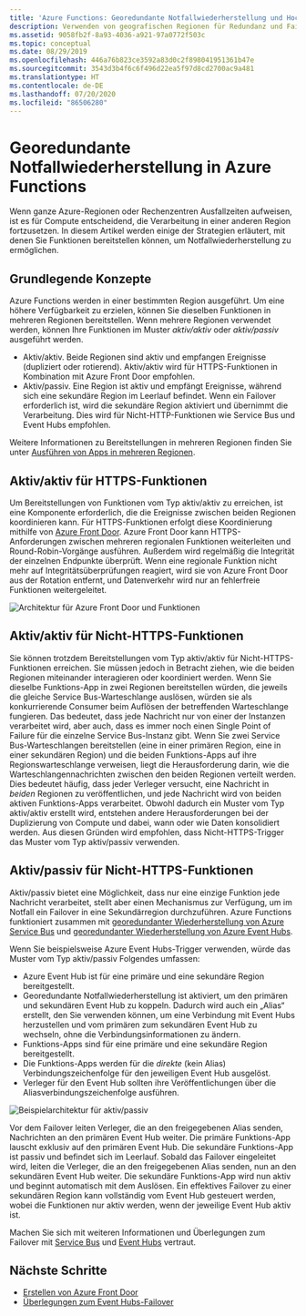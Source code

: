 ```yaml
---
title: 'Azure Functions: Georedundante Notfallwiederherstellung und Hochverfügbarkeit'
description: Verwenden von geografischen Regionen für Redundanz und Failover in Azure Functions.
ms.assetid: 9058fb2f-8a93-4036-a921-97a0772f503c
ms.topic: conceptual
ms.date: 08/29/2019
ms.openlocfilehash: 446a76b823ce3592a83d0c2f898041951361b47e
ms.sourcegitcommit: 3543d3b4f6c6f496d22ea5f97d8cd2700ac9a481
ms.translationtype: HT
ms.contentlocale: de-DE
ms.lasthandoff: 07/20/2020
ms.locfileid: "86506280"
---
```

# <a name="azure-functions-geo-disaster-recovery"></a>Georedundante Notfallwiederherstellung in Azure Functions

Wenn ganze Azure-Regionen oder Rechenzentren Ausfallzeiten aufweisen, ist es für Compute entscheidend, die Verarbeitung in einer anderen Region fortzusetzen.  In diesem Artikel werden einige der Strategien erläutert, mit denen Sie Funktionen bereitstellen können, um Notfallwiederherstellung zu ermöglichen.

## <a name="basic-concepts"></a>Grundlegende Konzepte

Azure Functions werden in einer bestimmten Region ausgeführt.  Um eine höhere Verfügbarkeit zu erzielen, können Sie dieselben Funktionen in mehreren Regionen bereitstellen.  Wenn mehrere Regionen verwendet werden, können Ihre Funktionen im Muster *aktiv/aktiv* oder *aktiv/passiv* ausgeführt werden.  

* Aktiv/aktiv. Beide Regionen sind aktiv und empfangen Ereignisse (dupliziert oder rotierend). Aktiv/aktiv wird für HTTPS-Funktionen in Kombination mit Azure Front Door empfohlen.
* Aktiv/passiv. Eine Region ist aktiv und empfängt Ereignisse, während sich eine sekundäre Region im Leerlauf befindet.  Wenn ein Failover erforderlich ist, wird die sekundäre Region aktiviert und übernimmt die Verarbeitung.  Dies wird für Nicht-HTTP-Funktionen wie Service Bus und Event Hubs empfohlen.

Weitere Informationen zu Bereitstellungen in mehreren Regionen finden Sie unter [Ausführen von Apps in mehreren Regionen](/azure/architecture/reference-architectures/app-service-web-app/multi-region).

## <a name="activeactive-for-https-functions"></a>Aktiv/aktiv für HTTPS-Funktionen

Um Bereitstellungen von Funktionen vom Typ aktiv/aktiv zu erreichen, ist eine Komponente erforderlich, die die Ereignisse zwischen beiden Regionen koordinieren kann.  Für HTTPS-Funktionen erfolgt diese Koordinierung mithilfe von [Azure Front Door](../frontdoor/front-door-overview.md).  Azure Front Door kann HTTPS-Anforderungen zwischen mehreren regionalen Funktionen weiterleiten und Round-Robin-Vorgänge ausführen.  Außerdem wird regelmäßig die Integrität der einzelnen Endpunkte überprüft.  Wenn eine regionale Funktion nicht mehr auf Integritätsüberprüfungen reagiert, wird sie von Azure Front Door aus der Rotation entfernt, und Datenverkehr wird nur an fehlerfreie Funktionen weitergeleitet.  

![Architektur für Azure Front Door und Funktionen](media/functions-geo-dr/front-door.png)  

## <a name="activeactive-for-non-https-functions"></a>Aktiv/aktiv für Nicht-HTTPS-Funktionen

Sie können trotzdem Bereitstellungen vom Typ aktiv/aktiv für Nicht-HTTPS-Funktionen erreichen.  Sie müssen jedoch in Betracht ziehen, wie die beiden Regionen miteinander interagieren oder koordiniert werden.  Wenn Sie dieselbe Funktions-App in zwei Regionen bereitstellen würden, die jeweils die gleiche Service Bus-Warteschlange auslösen, würden sie als konkurrierende Consumer beim Auflösen der betreffenden Warteschlange fungieren.  Das bedeutet, dass jede Nachricht nur von einer der Instanzen verarbeitet wird, aber auch, dass es immer noch einen Single Point of Failure für die einzelne Service Bus-Instanz gibt.  Wenn Sie zwei Service Bus-Warteschlangen bereitstellen (eine in einer primären Region, eine in einer sekundären Region) und die beiden Funktions-Apps auf ihre Regionswarteschlange verweisen, liegt die Herausforderung darin, wie die Warteschlangennachrichten zwischen den beiden Regionen verteilt werden.  Dies bedeutet häufig, dass jeder Verleger versucht, eine Nachricht in *beiden* Regionen zu veröffentlichen, und jede Nachricht wird von beiden aktiven Funktions-Apps verarbeitet.  Obwohl dadurch ein Muster vom Typ aktiv/aktiv erstellt wird, entstehen andere Herausforderungen bei der Duplizierung von Compute und dabei, wann oder wie Daten konsolidiert werden.  Aus diesen Gründen wird empfohlen, dass Nicht-HTTPS-Trigger das Muster vom Typ aktiv/passiv verwenden.

## <a name="activepassive-for-non-https-functions"></a>Aktiv/passiv für Nicht-HTTPS-Funktionen

Aktiv/passiv bietet eine Möglichkeit, dass nur eine einzige Funktion jede Nachricht verarbeitet, stellt aber einen Mechanismus zur Verfügung, um im Notfall ein Failover in eine Sekundärregion durchzuführen.  Azure Functions funktioniert zusammen mit [georedundanter Wiederherstellung von Azure Service Bus](../service-bus-messaging/service-bus-geo-dr.md) und [georedundanter Wiederherstellung von Azure Event Hubs](../event-hubs/event-hubs-geo-dr.md).

Wenn Sie beispielsweise Azure Event Hubs-Trigger verwenden, würde das Muster vom Typ aktiv/passiv Folgendes umfassen:

* Azure Event Hub ist für eine primäre und eine sekundäre Region bereitgestellt.
* Georedundante Notfallwiederherstellung ist aktiviert, um den primären und sekundären Event Hub zu koppeln.  Dadurch wird auch ein „Alias“ erstellt, den Sie verwenden können, um eine Verbindung mit Event Hubs herzustellen und vom primären zum sekundären Event Hub zu wechseln, ohne die Verbindungsinformationen zu ändern.
* Funktions-Apps sind für eine primäre und eine sekundäre Region bereitgestellt.
* Die Funktions-Apps werden für die *direkte* (kein Alias) Verbindungszeichenfolge für den jeweiligen Event Hub ausgelöst. 
* Verleger für den Event Hub sollten ihre Veröffentlichungen über die Aliasverbindungszeichenfolge ausführen. 

![Beispielarchitektur für aktiv/passiv](media/functions-geo-dr/active-passive.png)

Vor dem Failover leiten Verleger, die an den freigegebenen Alias senden, Nachrichten an den primären Event Hub weiter.  Die primäre Funktions-App lauscht exklusiv auf den primären Event Hub.  Die sekundäre Funktions-App ist passiv und befindet sich im Leerlauf.  Sobald das Failover eingeleitet wird, leiten die Verleger, die an den freigegebenen Alias senden, nun an den sekundären Event Hub weiter.  Die sekundäre Funktions-App wird nun aktiv und beginnt automatisch mit dem Auslösen.  Ein effektives Failover zu einer sekundären Region kann vollständig vom Event Hub gesteuert werden, wobei die Funktionen nur aktiv werden, wenn der jeweilige Event Hub aktiv ist.

Machen Sie sich mit weiteren Informationen und Überlegungen zum Failover mit [Service Bus](../service-bus-messaging/service-bus-geo-dr.md) und [Event Hubs](../event-hubs/event-hubs-geo-dr.md) vertraut.

## <a name="next-steps"></a>Nächste Schritte

* [Erstellen von Azure Front Door](../frontdoor/quickstart-create-front-door.md)
* [Überlegungen zum Event Hubs-Failover](../event-hubs/event-hubs-geo-dr.md#considerations)
